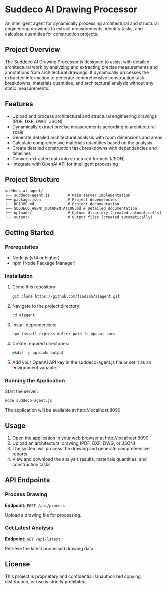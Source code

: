 # Suddeco AI Drawing Processor

An intelligent agent for dynamically processing architectural and structural engineering drawings to extract measurements, identify tasks, and calculate quantities for construction projects.

## Project Overview

The Suddeco AI Drawing Processor is designed to assist with detailed architectural work by analyzing and extracting precise measurements and annotations from architectural drawings. It dynamically processes the extracted information to generate comprehensive construction task breakdowns, materials quantities, and architectural analysis without any static measurements.

## Features

- Upload and process architectural and structural engineering drawings (PDF, DXF, DWG, JSON)
- Dynamically extract precise measurements according to architectural scale
- Generate detailed architectural analysis with room dimensions and areas
- Calculate comprehensive materials quantities based on the analysis
- Create detailed construction task breakdowns with dependencies and timelines
- Convert extracted data into structured formats (JSON)
- Integrate with OpenAI API for intelligent processing

## Project Structure

```
suddeco-ai-agent/
├── suddeco-agent.js        # Main server implementation
├── package.json            # Project dependencies
├── README.md               # Project documentation
├── SUDDECO_AGENT_DOCUMENTATION.md # Detailed documentation
├── uploads/                # Upload directory (created automatically)
└── output/                 # Output files (created automatically)
```

## Getting Started

### Prerequisites

- Node.js (v14 or higher)
- npm (Node Package Manager)

### Installation

1. Clone this repository:
   ```bash
   git clone https://github.com/findsah/aiagent.git
   ```

2. Navigate to the project directory:
   ```bash
   cd aiagent
   ```

3. Install dependencies:
   ```bash
   npm install express multer path fs openai cors
   ```

4. Create required directories:
   ```bash
   mkdir -p uploads output
   ```

5. Add your OpenAI API key in the suddeco-agent.js file or set it as an environment variable.

### Running the Application

Start the server:

```bash
node suddeco-agent.js
```

The application will be available at http://localhost:8090

## Usage

1. Open the application in your web browser at http://localhost:8090
2. Upload an architectural drawing (PDF, DXF, DWG, or JSON)
3. The system will process the drawing and generate comprehensive reports
4. View and download the analysis results, materials quantities, and construction tasks

## API Endpoints

### Process Drawing

**Endpoint:** `POST /api/process`

Upload a drawing file for processing.

### Get Latest Analysis

**Endpoint:** `GET /api/latest`

Retrieve the latest processed drawing data.

## License

This project is proprietary and confidential. Unauthorized copying, distribution, or use is strictly prohibited.
